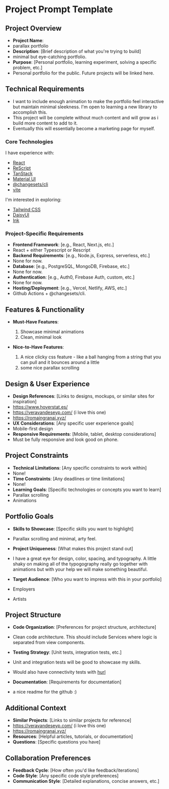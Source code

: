 # Project Prompt Template

## Project Overview
- **Project Name**: 
- parallax portfolio
- **Description**: [Brief description of what you're trying to build]
- minimal but eye-catching portfolio. 
- **Purpose**: [Personal portfolio, learning experiment, solving a specific problem, etc.]
- Personal portfolio for the public. Future projects will be linked here.

## Technical Requirements
- I want to include enough animation to make the portfolio feel interactive but maintain minimal sleekness. I'm open to learning a new library to accomplish this. 
- This project will be complete without much content and will grow as i build more content to add to it.
- Eventually this will essentially become a marketing page for myself.

### Core Technologies
I have experience with:
- [React](https://react.dev/)
- [ReScript](https://rescript-lang.org/)
- [TanStack](https://tanstack.com/)
- [Material UI](https://mui.com/material-ui/)
- [@changesets/cli](https://www.npmjs.com/package/@changesets/cli)
- [vite](https://vite.dev/)

I'm interested in exploring:
- [Tailwind CSS](https://tailwindcss.com/)
- [DaisyUI](https://daisyui.com/)
- [Ink](https://github.com/vadimdemedes/ink)

### Project-Specific Requirements
- **Frontend Framework**: [e.g., React, Next.js, etc.]
- React + either Typescript or Rescript
- **Backend Requirements**: [e.g., Node.js, Express, serverless, etc.]
- None for now.
- **Database**: [e.g., PostgreSQL, MongoDB, Firebase, etc.]
- None for now.
- **Authentication**: [e.g., Auth0, Firebase Auth, custom, etc.]
- None for now. 
- **Hosting/Deployment**: [e.g., Vercel, Netlify, AWS, etc.]
- Github Actions + @changesets/cli.

## Features & Functionality
- **Must-Have Features**:
  1. Showcase minimal animations 
  2. Clean, minimal look
  
- **Nice-to-Have Features**:
  1. A nice clicky css feature - like a ball hanging from a string that you can pull and it bounces around a little
  2. some nice parallax scrolling 

## Design & User Experience
- **Design References**: [Links to designs, mockups, or similar sites for inspiration]
- https://www.hoverstat.es/
- https://veravandeseyp.com/ (i love this one)
- https://romaingranai.xyz/
- **UX Considerations**: [Any specific user experience goals]
- Mobile-first design
- **Responsive Requirements**: [Mobile, tablet, desktop considerations]
- Must be fully responsive and look good on phone. 

## Project Constraints
- **Technical Limitations**: [Any specific constraints to work within]
- None! 
- **Time Constraints**: [Any deadlines or time limitations]
- None!
- **Learning Goals**: [Specific technologies or concepts you want to learn]
- Parallax scrolling
- Animations

## Portfolio Goals
- **Skills to Showcase**: [Specific skills you want to highlight]

- Parallax scrolling and minimal, arty feel.
- **Project Uniqueness**: [What makes this project stand out]
- I have a great eye for design, color, spacing, and typography. A little shaky on making all of the typogography really go together with animations but with your help we will make something beautiful.

- **Target Audience**: [Who you want to impress with this in your portfolio]
- Employers
- Artists

## Project Structure
- **Code Organization**: [Preferences for project structure, architecture]
- Clean code architecture. This should include Services where logic is separated from view components.
- **Testing Strategy**: [Unit tests, integration tests, etc.]
- Unit and integration tests will be good to showcase my skills.
- Would also have connectivity tests with [hurl](https://hurl.dev/)

- **Documentation**: [Requirements for documentation]
- a nice readme for the github :)

## Additional Context
- **Similar Projects**: [Links to similar projects for reference]
- https://veravandeseyp.com/ (i love this one)
- https://romaingranai.xyz/
- **Resources**: [Helpful articles, tutorials, or documentation]
- **Questions**: [Specific questions you have]

## Collaboration Preferences
- **Feedback Cycle**: [How often you'd like feedback/iterations]
- **Code Style**: [Any specific code style preferences]
- **Communication Style**: [Detailed explanations, concise answers, etc.]